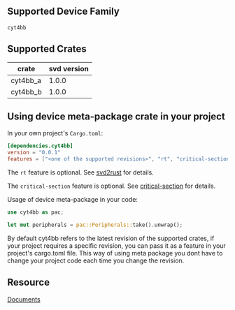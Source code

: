 ## Supported Device Family
`cyt4bb`

## Supported Crates

|    crate      |  svd version  |
| ------------- | ------------- |
|    cyt4bb_a     |  1.0.0 |
|    cyt4bb_b     |  1.0.0 |

## Using device meta-package crate in your project

In your own project's `Cargo.toml`:
```toml
[dependencies.cyt4bb]
version = "0.0.1"
features = ["<one of the supported revisions>", "rt", "critical-section"]
```

The `rt` feature is optional.
See [svd2rust](https://docs.rs/svd2rust/latest/svd2rust/#the-rt-feature) for details.

The `critical-section` feature is optional.
See [critical-section](https://docs.rs/critical-section/latest/critical_section/) for details.

Usage of device meta-package in your code:

```rust
use cyt4bb as pac;

let mut peripherals = pac::Peripherals::take().unwrap();
```
By default cyt4bb refers to the latest revision of the supported crates, if your project requires a specific revision, you can pass it as a feature in your project's cargo.toml file.
This way of using meta package you dont have to change your project code each time you change the revision.

## Resource
[Documents](https://www.infineon.com/cms/en/product/microcontroller/32-bit-traveo-t2g-arm-cortex-microcontroller/#documents)

